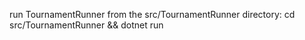 run TournamentRunner from the src/TournamentRunner directory:
cd src/TournamentRunner && dotnet run
